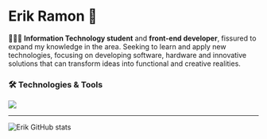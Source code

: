 <h1 >Erik Ramon 🚀</h1>

👨🏻‍💻 **Information Technology student** and **front-end developer**, fissured to expand my knowledge in the area. Seeking to learn and apply new technologies, focusing on developing software, hardware and innovative solutions that can transform ideas into functional and creative realities.



### 🛠️ Technologies & Tools

<div style="display: inline_block">
  <img src="https://skillicons.dev/icons?i=react,javascript,html,css,arduino,java,c,git,github" />
</div>

---


![Erik GitHub stats](https://github-readme-stats.vercel.app/api?username=Erik3331&show_icons=true&theme=radical)
